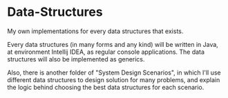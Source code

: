 # Data-Structures
My own implementations for every data structures that exists.

Every data structures (in many forms and any kind) will be written in Java, at environment Intellij IDEA, as regular console applications.
The data structures will also be implemented as generics.

Also, there is another folder of "System Design Scenarios", in which I'll use different data structures to design solution for many problems, and explain the logic behind choosing the best data structures for each scenario.
